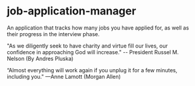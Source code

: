 # job-application-manager

An application that tracks how many jobs you have applied for, as well as their progress in the interview phase.

"As we diligently seek to have charity and virtue fill our lives, our confidence in approaching God will increase." -- President Russel M. Nelson (By Andres Pluska)

“Almost everything will work again if you unplug it for a few minutes, including you." —Anne Lamott (Morgan Allen)